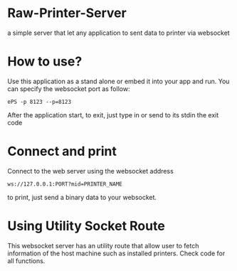 # Raw-Printer-Server
a simple server that let any application to sent data to printer via websocket

# How to use?
Use this application as a stand alone or embed it into your app and run.
You can specify the websocket port as follow:

```
ePS -p 8123 --p=8123
```

After the application start, to exit, just type in or send to its stdin the exit code

# Connect and print
Connect to the web server using the websocket address

```
ws://127.0.0.1:PORT?mid=PRINTER_NAME
```

to print, just send a binary data to your websocket.

# Using Utility Socket Route
This websocket server has an utility route that allow user to fetch information of the host machine such as installed printers. Check code for all functions.
